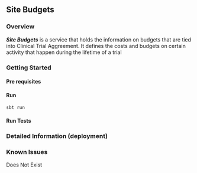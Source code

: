 ## Site Budgets

### Overview
***Site Budgets*** is a service that holds the information on budgets that are tied into Clinical Trial Aggreement. 
It defines the costs and budgets on certain activity that happen during the lifetime of a trial

### Getting Started


#### Pre requisites

#### Run
`sbt run`
#### Run Tests

### Detailed Information (deployment)

### Known Issues
Does Not Exist
